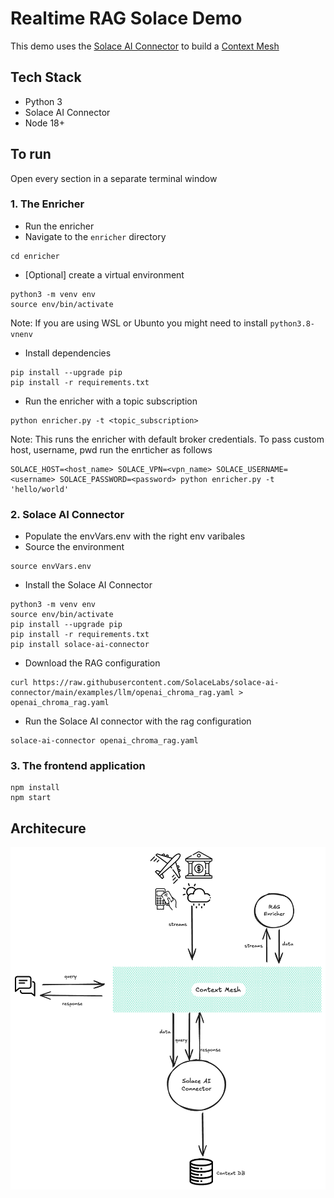 # Realtime RAG Solace Demo

This demo uses the [Solace AI Connector](https://github.com/SolaceLabs/solace-ai-connector) to build a [Context Mesh](https://solace.com/blog/context-mesh-eda-key-ai-success/)

## Tech Stack

- Python 3
- Solace AI Connector
- Node 18+

## To run

Open every section in a separate terminal window

### 1. The Enricher

- Run the enricher
- Navigate to the `enricher` directory

```
cd enricher
```

- [Optional] create a virtual environment

```
python3 -m venv env
source env/bin/activate
```

Note: If you are using WSL or Ubunto you might need to install `python3.8-vnenv`

- Install dependencies

```
pip install --upgrade pip
pip install -r requirements.txt
```

- Run the enricher with a topic subscription

```
python enricher.py -t <topic_subscription>
```

Note: This runs the enricher with default broker credentials. To pass custom host, username, pwd run the enrticher as follows

```
SOLACE_HOST=<host_name> SOLACE_VPN=<vpn_name> SOLACE_USERNAME=<username> SOLACE_PASSWORD=<password> python enricher.py -t 'hello/world'
```

### 2. Solace AI Connector

- Populate the envVars.env with the right env varibales
- Source the environment

```
source envVars.env
```

- Install the Solace AI Connector

```
python3 -m venv env
source env/bin/activate
pip install --upgrade pip
pip install -r requirements.txt
pip install solace-ai-connector
```

- Download the RAG configuration

```
curl https://raw.githubusercontent.com/SolaceLabs/solace-ai-connector/main/examples/llm/openai_chroma_rag.yaml > openai_chroma_rag.yaml
```

- Run the Solace AI connector with the rag configuration

```
solace-ai-connector openai_chroma_rag.yaml
```

### 3. The frontend application

```
npm install
npm start
```

## Architecure

![Architecture Diagram](src/images/realtimeRAG.png)
